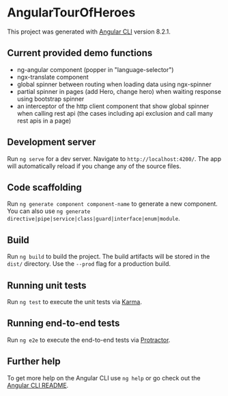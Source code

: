 # AngularTourOfHeroes

This project was generated with [Angular CLI](https://github.com/angular/angular-cli) version 8.2.1.

## Current provided demo functions

* ng-angular component (popper in "language-selector")
* ngx-translate component
* global spinner between routing when loading data using ngx-spinner
* partial spinner in pages (add Hero, change hero)  when waiting response using bootstrap spinner
* an interceptor of the http client component that show global spinner when calling rest api (the cases including api exclusion and call many rest apis in a page) 

## Development server

Run `ng serve` for a dev server. Navigate to `http://localhost:4200/`. The app will automatically reload if you change any of the source files.

## Code scaffolding

Run `ng generate component component-name` to generate a new component. You can also use `ng generate directive|pipe|service|class|guard|interface|enum|module`.

## Build

Run `ng build` to build the project. The build artifacts will be stored in the `dist/` directory. Use the `--prod` flag for a production build.

## Running unit tests

Run `ng test` to execute the unit tests via [Karma](https://karma-runner.github.io).

## Running end-to-end tests

Run `ng e2e` to execute the end-to-end tests via [Protractor](http://www.protractortest.org/).

## Further help

To get more help on the Angular CLI use `ng help` or go check out the [Angular CLI README](https://github.com/angular/angular-cli/blob/master/README.md).
